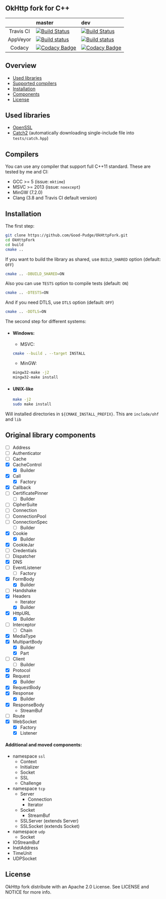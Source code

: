## OkHttp fork for C++ 
|           | master                                                                                                                                                                       | dev                                                                                                                                                                       |
|:---------:|:---------------------------------------------------------------------------------------------------------------------------------------------------------------------------- |:------------------------------------------------------------------------------------------------------------------------------------------------------------------------- |
| Travis CI | [![Build Status](https://travis-ci.org/Good-Pudge/okhttp-fork.svg?branch=master)](https://travis-ci.org/Good-Pudge/okhttp-fork)                                              | [![Build Status](https://travis-ci.org/Good-Pudge/okhttp-fork.svg?branch=dev)](https://travis-ci.org/Good-Pudge/okhttp-fork)                                              |
| AppVeyor  | [![Build status](https://ci.appveyor.com/api/projects/status/github/Good-Pudge/okhttp-fork?branch=master&svg=true)](https://ci.appveyor.com/project/Good-Pudge/okhttp-fork)  | [![Build status](https://ci.appveyor.com/api/projects/status/github/Good-Pudge/okhttp-fork?branch=dev&svg=true)](https://ci.appveyor.com/project/Good-Pudge/okhttp-fork)  |
| Codacy    | [![Codacy Badge](https://api.codacy.com/project/badge/Grade/7fa35ce47ad34ad991db821a9ece9c42?branch=master)](https://www.codacy.com/app/Good-Pudge/okhttp-fork)              | [![Codacy Badge](https://api.codacy.com/project/badge/Grade/7fa35ce47ad34ad991db821a9ece9c42?branch=dev)](https://www.codacy.com/app/Good-Pudge/okhttp-fork)              |


## Overview
* [Used libraries](#used_libs)
* [Supported compilers](#compilers)
* [Installation](#installation)
* [Components](#components)
* [License](#license)

## <a name="used_libs"></a> Used libraries
* [OpenSSL](https://github.com/openssl/openssl)
* [Catch2](https://github.com/catchorg/Catch2) (automatically downloading single-include file into `tests/catch.hpp`)

## <a name="compilers"></a> Compilers
You can use any compiler that support full C++11 standard. These are tested by me and CI:
* GCC >= 5 (issue: `mktime`)
* MSVC >= 2013 (issue: `noexcept`)
* MinGW (7.2.0)
* Clang (3.8 and Travis CI default version)

## <a name="installation"></a> Installation
The first step:
````bash
git clone https://github.com/Good-Pudge/OkHttpFork.git
cd OkHttpFork
cd build
cmake ..
````
If you want to build the library as shared, use `BUILD_SHARED` option (default: `OFF`)
````bash
cmake .. -DBUILD_SHARED=ON
````  
Also you can use `TESTS` option to compile tests (default: `ON`)
````bash
cmake .. -DTESTS=ON
````
And if you need DTLS, use `DTLS` option (default: `OFF`)
````bash
cmake .. -DDTLS=ON
````

The second step for different systems:
* #### Windows:
    * MSVC:
    ````bash
    cmake --build . --target INSTALL
    ````
    * MinGW:
    ````bash
    mingw32-make -j2
    mingw32-make install
    ````
* #### UNIX-like
    ````bash
    make -j2
    sudo make install
    ````
Will installed directories in `${CMAKE_INSTALL_PREFIX}`. This are `include/ohf` and `lib`

## <a name="components"></a> Original library components
- [ ] Address
- [ ] Authenticator
- [ ] Cache
- [x] CacheControl
    - [x] Builder
- [x] Call
    - [x] Factory
- [x] Callback
- [ ] CertificatePinner
    - [ ] Builder
- [ ] CipherSuite
- [ ] Connection
- [ ] ConnectionPool
- [ ] ConnectionSpec
    - [ ] Builder
- [x] Cookie
    - [x] Builder
- [x] CookieJar
- [ ] Credentials
- [ ] Dispatcher
- [x] DNS
- [ ] EventListener
    - [ ] Factory
- [x] FormBody
    - [x] Builder
- [ ] Handshake
- [x] Headers
    * Iterator
    - [x] Builder
- [x] HttpURL
    - [x] Builder
- [ ] Interceptor
    - [ ] Chain
- [x] MediaType
- [x] MultipartBody
    - [x] Builder
    - [x] Part
- [ ] Client
    - [ ] Builder
- [x] Protocol
- [x] Request
    - [x] Builder
- [x] RequestBody
- [x] Response
    - [x] Builder
- [x] ResponseBody
    * StreamBuf
- [ ] Route
- [x] WebSocket
    - [x] Factory
    - [x] Listener

#### Additional and moved components:
* namespace `ssl`
    * Context
    * Initializer
    * Socket
    * SSL
    * Challenge
* namespace `tcp`
    * Server
        * Connection
        * Iterator
    * Socket
        * StreamBuf
    * SSLServer (extends Server)
    * SSLSocket (extends Socket)
* namespace `udp`
    * Socket
* IOStreamBuf
* InetAddress
* TimeUnit
* UDPSocket

## <a name="license"></a> License
OkHttp fork distribute with an Apache 2.0 License. See LICENSE and NOTICE for more info.
